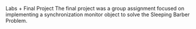 Labs + Final Project
The final project was a group assignment focused on implementing a synchronization monitor object to solve the Sleeping Barber Problem.
